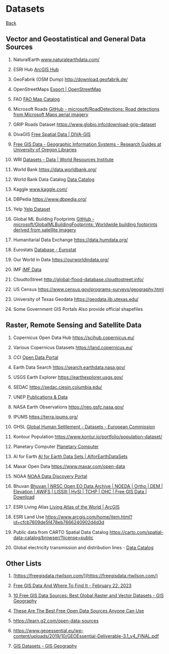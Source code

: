 # Datasets

[Back](README.md)

## Vector and Geostatistical and General Data Sources

1. NaturalEarth  www.naturalearthdata.com/

2. ESRI Hub  [ArcGIS Hub](https://hub.arcgis.com/search)

3. GeoFabrik (OSM Dump)  http://download.geofabrik.de/

4. OpenStreetMaps  [Export | OpenStreetMap](https://www.openstreetmap.org/export)

5. FAO  [FAO Map Catalog](https://data.apps.fao.org/map/catalog/srv/eng/catalog.search#/home)

6. Microsoft Roads [GitHub - microsoft/RoadDetections: Road detections from Microsoft Maps aerial imagery](https://github.com/microsoft/RoadDetections)

7. GRIP Roads Dataset https://www.globio.info/download-grip-dataset

8. DivaGIS [Free Spatial Data | DIVA-GIS](https://www.diva-gis.org/Data)

9. [Free GIS Data - Geographic Information Systems - Research Guides at University of Oregon Libraries](https://researchguides.uoregon.edu/gis/data)

10. WRI [Datasets - Data | World Resources Institute](https://datasets.wri.org/dataset)

11. World Bank https://data.worldbank.org/

12. World Bank Data Catalog [Data Catalog](https://datacatalog.worldbank.org/home)

13. Kaggle www.kaggle.com/

14. DBPedia  https://www.dbpedia.org/

15. Yelp  [Yelp Dataset](https://www.yelp.com/dataset)

16. Global ML Building Footprints [GitHub - microsoft/GlobalMLBuildingFootprints: Worldwide building footprints derived from satellite imagery](https://github.com/microsoft/GlobalMLBuildingFootprints)

17. Humanitarial Data Exchange https://data.humdata.org/

18. Eurostats [Database - Eurostat](https://ec.europa.eu/eurostat/web/main/data/database)

19. Our World in Data https://ourworldindata.org/

20. IMF [IMF Data](https://www.imf.org/en/Data)

21. CloudtoStreet http://global-flood-database.cloudtostreet.info/

22. US Census https://www.census.gov/programs-surveys/geography.html

23. University of Texas Geodata https://geodata.lib.utexas.edu/

24. Some Government GIS Portals Also provide official shapefiles

## Raster, Remote Sensing and Satellite Data

1. Copernicus Open Data Hub  https://scihub.copernicus.eu/

2. Various Copernicus Datasets  https://land.copernicus.eu/

3. CCI [Open Data Portal](https://climate.esa.int/en/odp/#/dashboard)

4. Earth Data Search  https://search.earthdata.nasa.gov/

5. USGS Earth Explorer  https://earthexplorer.usgs.gov/

6. SEDAC  https://sedac.ciesin.columbia.edu/

7. UNEP  [Publications &amp; Data](https://www.unep.org/publications-data)

8. NASA Earth Observations  https://neo.gsfc.nasa.gov/

9. IPUMS  https://terra.ipums.org/

10. GHSL  [Global Human Settlement - Datasets - European Commission](https://ghsl.jrc.ec.europa.eu/datasets.php)

11. Kontour Population  https://www.kontur.io/portfolio/population-dataset/

12. Planetary Computer  [Planetary Computer](https://planetarycomputer.microsoft.com/catalog)

13. AI for Earth  [AI for Earth Data Sets | AIforEarthDataSets](https://microsoft.github.io/AIforEarthDataSets/#alos-world-3d)

14. Maxar Open Data  https://www.maxar.com/open-data

15. NOAA   [NOAA Data Discovery Portal](https://data.noaa.gov/datasetsearch/)

16. Bhuvan   [Bhuvan | NRSC Open EO Data Archive | NOEDA | Ortho | DEM | Elevation | AWiFS | LISSIII | HySI | TCHP | OHC | Free GIS Data | Download](https://bhuvan-app3.nrsc.gov.in/data/download/index.php)

17. ESRI Living Atlas  [Living Atlas of the World | ArcGIS](https://livingatlas.arcgis.com/en/home/)

18. ESRI Land Use  https://www.arcgis.com/home/item.html?id=cfcb7609de5f478eb7666240902d4d3d

19. Public data from CARTO Spatial Data Catalog https://carto.com/spatial-data-catalog/browser/?license=public

20. Global electricity transmission and distribution lines - [Data Catalog](https://datacatalog.worldbank.org/search/dataset/0038055)

## Other Lists

1. [https://freegisdata.rtwilson.com/](https://freegisdata.rtwilson.com/)

2. [Free GIS Data And Where To Find It - February 22, 2023](https://mapscaping.com/free-gis-data-and-where-to-find-it/)

3. [10 Free GIS Data Sources: Best Global Raster and Vector Datasets - GIS Geography](https://gisgeography.com/best-free-gis-data-sources-raster-vector/)

4. [These Are The Best Free Open Data Sources Anyone Can Use](https://www.freecodecamp.org/news/https-medium-freecodecamp-org-best-free-open-data-sources-anyone-can-use-a65b514b0f2d/)

5. https://learn.g2.com/open-data-sources

6. https://www.geoessential.eu/wp-content/uploads/2019/10/GEOEssential-Deliverable-3.1_v4_FINAL.pdf

7. [GIS Datasets - GIS Geography](https://gisgeography.com/gis-datasets/)

